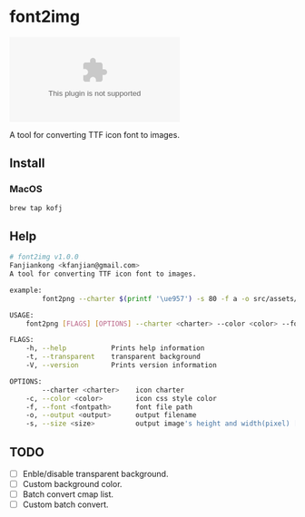# font2img
![Downlods Count](https://github.com/kofj/font2png/releases/download/v1.0.0/font2png-macos.tar.gz)

A tool for converting TTF icon font to images.

## Install

### MacOS
```bash
brew tap kofj
```

## Help

```bash
# font2img v1.0.0
Fanjiankong <kfanjian@gmail.com>
A tool for converting TTF icon font to images.

example: 
        font2png --charter $(printf '\ue957') -s 80 -f a -o src/assets/on/user.png -c "#d43c33"

USAGE:
    font2png [FLAGS] [OPTIONS] --charter <charter> --color <color> --font <fontpath> --output <output>

FLAGS:
    -h, --help           Prints help information
    -t, --transparent    transparent background
    -V, --version        Prints version information

OPTIONS:
        --charter <charter>    icon charter
    -c, --color <color>        icon css style color
    -f, --font <fontpath>      font file path
    -o, --output <output>      output filename
    -s, --size <size>          output image's height and width(pixel) [default: 120]
```

## TODO
- [ ] Enble/disable transparent background.
- [ ] Custom background color.
- [ ] Batch convert cmap list.
- [ ] Custom batch convert.
